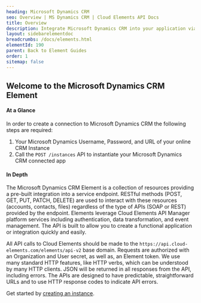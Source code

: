 ```yaml
---
heading: Microsoft Dynamics CRM
seo: Overview | MS Dynamics CRM | Cloud Elements API Docs
title: Overview
description: Integrate Microsoft Dynamics CRM into your application via the Cloud Elements APIs.
layout: sidebarelementdoc
breadcrumbs: /docs/elements.html
elementId: 190
parent: Back to Element Guides
order: 1
sitemap: false
---
```


## Welcome to the Microsoft Dynamics CRM Element


#### At a Glance

In order to create a connection to Microsoft Dynamics CRM the following steps are required:

1. Your Microsoft Dynamics Username, Password, and URL of your online CRM Instance
2. Call the `POST /instances` API to instantiate your Microsoft Dynamics CRM connected app

#### In Depth

The Microsoft Dynamics CRM Element is a collection of resources providing a pre-built integration into a service endpoint. RESTful methods (POST, GET, PUT, PATCH, DELETE) are used to interact with these resources (accounts, contacts, files) regardless of the type of APIs (SOAP or REST) provided by the endpoint. Elements leverage Cloud Elements API Manager platform services including authentication, data transformation, and event management.  The API is built to allow you to create a functional application or integration quickly and easily.

All API calls to Cloud Elements should be made to the `https://api.cloud-elements.com/elements/api-v2` base domain. Requests are authorized with an Organization and User secret, as well as, an Element token.  We use many standard HTTP features, like HTTP verbs, which can be understood by many HTTP clients. JSON will be returned in all responses from the API, including errors. The APIs are designed to have predictable, straightforward URLs and to use HTTP response codes to indicate API errors.

Get started by [creating an instance](dynamicscrm-create-instance.html).
